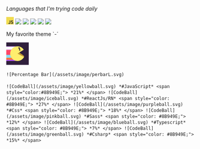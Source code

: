  <!-- Saalve veio dar uma bizoiada no meu código néh? :B -->
 *Languages that I'm trying code daily*

<code><img height="20" src="https://raw.githubusercontent.com/github/explore/80688e429a7d4ef2fca1e82350fe8e3517d3494d/topics/javascript/javascript.png"></code>
<code><img height="20" src="https://yogalayout.com/static/reactnative.4e03ea5d.png"></code>
<code><img height="20" src="https://cdn.iconscout.com/icon/free/png-512/sass-2752078-2284895.png"></code>
<code><img height="20" src="https://i.pinimg.com/originals/f2/9d/5a/f29d5ad9234cda3b39a815f9fdffc3f9.png"></code>
<code><img height="20" src="https://image.flaticon.com/icons/png/512/490/490580.png"></code>
<code><img height="20" src="https://lankadevelopers.com/assets/uploads/system/og-image.png"></code>


 My favorite theme `-´

<code><img height="60" src="https://github.com/Pac-Man-Theme/Pac-Man_Theme/blob/main/images/pac-man-theme-vampyrsoda.png"></code>

~~~
![Percentage Bar](/assets/image/perbarL.svg)

![CodeBall](/assets/image/yellowball.svg) *#JavaScript* <span style="color:#8B949E;"> *21%* </span> ![CodeBall](/assets/image/iceball.svg) *#ReactJs/RN* <span style="color: #8B949E;"> *27%* </span> ![CodeBall](/assets/image/purpleball.svg) *#Css* <span style="color: #8B949E;"> *18%* </span> ![CodeBall](/assets/image/pinkball.svg) *#Sass* <span style="color: #8B949E;"> *12%* </span> ![CodeBall](/assets/image/blueball.svg) *#Typescript* <span style="color: #8B949E;"> *7%* </span> ![CodeBall](/assets/image/greenball.svg) *#Csharp* <span style="color: #8B949E;"> *15%* </span>
~~~
